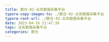 ```yaml
---
title: 数仓-02-业务数据采集平台
typora-copy-images-to: ./数仓-02-业务数据采集平台
typora-root-url: ./数仓-02-业务数据采集平台
date: 2023-04-16 11:47:39
tags: 业务数据采集平台
categories: 数仓
---
```


